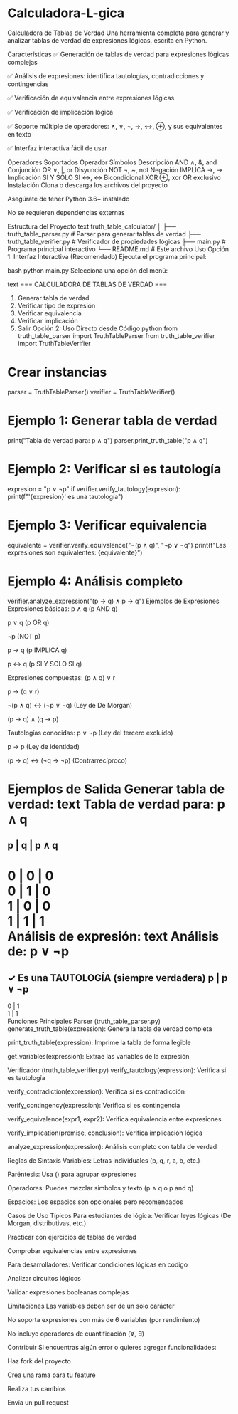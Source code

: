# Calculadora-L-gica
Calculadora de Tablas de Verdad
Una herramienta completa para generar y analizar tablas de verdad de expresiones lógicas, escrita en Python.

Características
✅ Generación de tablas de verdad para expresiones lógicas complejas

✅ Análisis de expresiones: identifica tautologías, contradicciones y contingencias

✅ Verificación de equivalencia entre expresiones lógicas

✅ Verificación de implicación lógica

✅ Soporte múltiple de operadores: ∧, ∨, ¬, →, ↔, ⊕, y sus equivalentes en texto

✅ Interfaz interactiva fácil de usar

Operadores Soportados
Operador	Símbolos	Descripción
AND	∧, &, and	Conjunción
OR	∨, |, or	Disyunción
NOT	¬, ~, not	Negación
IMPLICA	→, ->	Implicación
SI Y SOLO SI	↔, <->	Bicondicional
XOR	⊕, xor	OR exclusivo
Instalación
Clona o descarga los archivos del proyecto

Asegúrate de tener Python 3.6+ instalado

No se requieren dependencias externas

Estructura del Proyecto
text
truth_table_calculator/
│
├── truth_table_parser.py    # Parser para generar tablas de verdad
├── truth_table_verifier.py  # Verificador de propiedades lógicas
├── main.py                  # Programa principal interactivo
└── README.md               # Este archivo
Uso
Opción 1: Interfaz Interactiva (Recomendado)
Ejecuta el programa principal:

bash
python main.py
Selecciona una opción del menú:

text
=== CALCULADORA DE TABLAS DE VERDAD ===
1. Generar tabla de verdad
2. Verificar tipo de expresión
3. Verificar equivalencia
4. Verificar implicación
5. Salir
Opción 2: Uso Directo desde Código
python
from truth_table_parser import TruthTableParser
from truth_table_verifier import TruthTableVerifier

# Crear instancias
parser = TruthTableParser()
verifier = TruthTableVerifier()

# Ejemplo 1: Generar tabla de verdad
print("Tabla de verdad para: p ∧ q")
parser.print_truth_table("p ∧ q")

# Ejemplo 2: Verificar si es tautología
expresion = "p ∨ ¬p"
if verifier.verify_tautology(expresion):
    print(f"'{expresion}' es una tautología")

# Ejemplo 3: Verificar equivalencia
equivalente = verifier.verify_equivalence("¬(p ∧ q)", "¬p ∨ ¬q")
print(f"Las expresiones son equivalentes: {equivalente}")

# Ejemplo 4: Análisis completo
verifier.analyze_expression("(p → q) ∧ p → q")
Ejemplos de Expresiones
Expresiones básicas:
p ∧ q (p AND q)

p ∨ q (p OR q)

¬p (NOT p)

p → q (p IMPLICA q)

p ↔ q (p SI Y SOLO SI q)

Expresiones compuestas:
(p ∧ q) ∨ r

p → (q ∨ r)

¬(p ∧ q) ↔ (¬p ∨ ¬q) (Ley de De Morgan)

(p → q) ∧ (q → p)

Tautologías conocidas:
p ∨ ¬p (Ley del tercero excluido)

p → p (Ley de identidad)

(p → q) ↔ (¬q → ¬p) (Contrarrecíproco)

Ejemplos de Salida
Generar tabla de verdad:
text
Tabla de verdad para: p ∧ q
========================
  p   |  q   | p ∧ q 
------------------------
  0   |  0   |   0   
  0   |  1   |   0   
  1   |  0   |   0   
  1   |  1   |   1   
Análisis de expresión:
text
Análisis de: p ∨ ¬p
==================================================
✓ Es una TAUTOLOGÍA (siempre verdadera)
  p   | p ∨ ¬p 
----------------
  0   |   1   
  1   |   1   
Funciones Principales
Parser (truth_table_parser.py)
generate_truth_table(expression): Genera la tabla de verdad completa

print_truth_table(expression): Imprime la tabla de forma legible

get_variables(expression): Extrae las variables de la expresión

Verificador (truth_table_verifier.py)
verify_tautology(expression): Verifica si es tautología

verify_contradiction(expression): Verifica si es contradicción

verify_contingency(expression): Verifica si es contingencia

verify_equivalence(expr1, expr2): Verifica equivalencia entre expresiones

verify_implication(premise, conclusion): Verifica implicación lógica

analyze_expression(expression): Análisis completo con tabla de verdad

Reglas de Sintaxis
Variables: Letras individuales (p, q, r, a, b, etc.)

Paréntesis: Usa () para agrupar expresiones

Operadores: Puedes mezclar símbolos y texto (p ∧ q o p and q)

Espacios: Los espacios son opcionales pero recomendados

Casos de Uso Típicos
Para estudiantes de lógica:
Verificar leyes lógicas (De Morgan, distributivas, etc.)

Practicar con ejercicios de tablas de verdad

Comprobar equivalencias entre expresiones

Para desarrolladores:
Verificar condiciones lógicas en código

Analizar circuitos lógicos

Validar expresiones booleanas complejas

Limitaciones
Las variables deben ser de un solo carácter

No soporta expresiones con más de 6 variables (por rendimiento)

No incluye operadores de cuantificación (∀, ∃)

Contribuir
Si encuentras algún error o quieres agregar funcionalidades:

Haz fork del proyecto

Crea una rama para tu feature

Realiza tus cambios

Envía un pull request